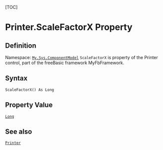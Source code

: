 [TOC]
# Printer.ScaleFactorX Property

## Definition
Namespace: [`My.Sys.ComponentModel`](My.Sys.ComponentModel.md)
`ScaleFactorX` is property of the Printer control, part of the freeBasic framework MyFbFramework.
## Syntax
```freeBasic
ScaleFactorX() As Long
```
## Property Value
[`Long`]("https://www.freebasic.net/wiki/KeyPgLong")
## See also
[`Printer`](Printer.md)
